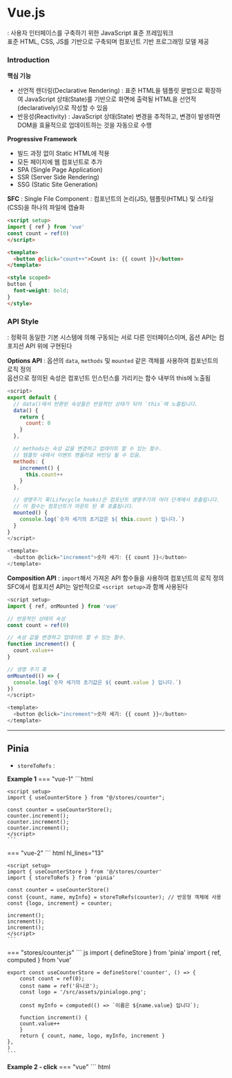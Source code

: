 # Vue.js
: 사용자 인터페이스를 구축하기 위한 JavaScript 표준 프레임워크
<br> 표준 HTML, CSS, JS를 기반으로 구축되며 컴포넌트 기반 프로그래밍 모델 제공

### Introduction

**핵심 기능**

- 선언적 렌더링(Declarative Rendering) : 표준 HTML을 템플릿 문법으로 확장하여 JavaScript 상태(State)를 기반으로 화면에 출력될 HTML을 선언적(declaratively)으로 작성할 수 있음
- 반응성(Reactivity) : JavaScript 상태(State) 변경을 추적하고, 변경이 발생하면 DOM을 효율적으로 업데이트하는 것을 자동으로 수행


**Progressive Framework**

- 빌드 과정 없이 Static HTML에 적용
- 모든 페이지에 웹 컴포넌트로 추가
- SPA (Single Page Application)
- SSR (Server Side Rendering)
- SSG (Static Site Generation)

**SFC**
: Single File Component : 컴포넌트의 논리(JS), 템플릿(HTML) 및 스타일(CSS)을 하나의 파일에 캡슐화
``` html title="Example"
<script setup>
import { ref } from 'vue'
const count = ref(0)
</script>

<template>
  <button @click="count++">Count is: {{ count }}</button>
</template>

<style scoped>
button {
  font-weight: bold;
}
</style>
```

### API Style

: 정확히 동일한 기본 시스템에 의해 구동되는 서로 다른 인터페이스이며, 옵션 API는 컴포지션 API 위에 구현된다



**Options API**
: 옵션의 `data`, `methods` 및 `mounted` 같은 객체를 사용하여 컴포넌트의 로직 정의
<br> 옵션으로 정의된 속성은 컴포넌트 인스턴스를 가리키는 함수 내부의 this에 노출됨
``` js
<script>
export default {
  // data()에서 반환된 속성들은 반응적인 상태가 되어 `this`에 노출됩니다.
  data() {
    return {
      count: 0
    }
  },

  // methods는 속성 값을 변경하고 업데이트 할 수 있는 함수.
  // 템플릿 내에서 이벤트 헨들러로 바인딩 될 수 있음.
  methods: {
    increment() {
      this.count++
    }
  },

  // 생명주기 훅(Lifecycle hooks)은 컴포넌트 생명주기의 여러 단계에서 호출됩니다.
  // 이 함수는 컴포넌트가 마운트 된 후 호출됩니다.
  mounted() {
    console.log(`숫자 세기의 초기값은 ${ this.count } 입니다.`)
  }
}
</script>

<template>
  <button @click="increment">숫자 세기: {{ count }}</button>
</template>
```

**Composition API**
: `import`해서 가져온 API 함수들을 사용하여 컴포넌트의 로직 정의
<br> SFC에서 컴포지션 API는 일반적으로 `<script setup>`과 함께 사용된다
``` js
<script setup>
import { ref, onMounted } from 'vue'

// 반응적인 상태의 속성
const count = ref(0)

// 속성 값을 변경하고 업데이트 할 수 있는 함수.
function increment() {
  count.value++
}

// 생명 주기 훅
onMounted(() => {
  console.log(`숫자 세기의 초기값은 ${ count.value } 입니다.`)
})
</script>

<template>
  <button @click="increment">숫자 세기: {{ count }}</button>
</template>
```



---

## Pinia


- `storeToRefs` : 

**Example 1**
=== "vue-1"
    ```html
    <template>
        <h3>현재 값: {{ counter.count }}</h3>
        <h3>{{ counter.name }}</h3>
        <h3>{{ counter.myInfo }}</h3>
        <img :src="counter.logo" />
    </template>

    <script setup>
    import { useCounterStore } from "@/stores/counter";

    const counter = useCounterStore();
    counter.increment();
    counter.increment();
    counter.increment();
    </script>
    ```
=== "vue-2"
    ``` html hl_lines="13"
    <template>
        <h3>현재 값: {{ count }}</h3>
        <h3>{{ name }}</h3>
        <h3>{{ myInfo }}</h3>
    <img :src="logo">        
    </template>

    <script setup>
    import { useCounterStore } from '@/stores/counter'
    import { storeToRefs } from 'pinia'

    const counter = useCounterStore()
    const {count, name, myInfo} = storeToRefs(counter); // 반응형 객체에 사용
    const {logo, increment} = counter;

    increment();
    increment();
    increment();
    </script>
    ```
=== "stores/counter.js"
    ``` js
    import { defineStore } from 'pinia'
    import { ref, computed } from 'vue'

    export const useCounterStore = defineStore('counter', () => {
        const count = ref(0);
        const name = ref('유니코');
        const logo = '/src/assets/pinialogo.png';
        
        const myInfo = computed(() => `이름은 ${name.value} 입니다`);
    
        function increment() {
        count.value++
        }
        return { count, name, logo, myInfo, increment }
    },
    )
    ```

**Example 2 - click**
=== "vue"
    ``` html
    <template>
        <div>
            <input type="text" v-model="text" />
            <button @click="addList(text)">추가</button>
            <h3>[ 추가된 목록 ]</h3>
            <p v-for="(item, index) in getDataAll" :key="index">
            {{ item }}
            </p>
        </div>
    </template>
    <script setup>
        import { ref } from 'vue';
        import { useListStore } from '@/stores/liststore';
        import { storeToRefs } from 'pinia';

        const text = ref("");
        const list = useListStore();
        const { getDataAll } = storeToRefs(list);
            
        function addList() {
            if (!text.value) 
            return;
            list.addList(text.value);
            text.value = "";
        }
    </script>
    ```
=== "liststore.js"
    ``` js
    import { defineStore } from "pinia";
    import { ref, computed } from "vue";

    export const useListStore = defineStore("list", () => {
        const list = ref([]);
        function addList(param) {
            list.value.push(param);
        }
        const getDataAll = computed(() => list.value);
        return { list, addList, getDataAll };
    });
    ```
**Example 3 - watch**

``` html
<template>
    <h2>watch와 watchEffect 테스트</h2>
    <div>
        <h3>{{ num1 }}</h3>
        <button @click="num1++">increase num1</button>
        <h3>{{ num2 }}</h3>
        <button @click="num2++">increase num2</button>
    </div>
</template>

<script setup>
import { ref, watch, watchEffect } from 'vue';
const num1 = ref(10);
const num2 = ref(100);

// watch : num1 값의 변경이 감지되어야 실행이됨.
watch(num1, (after, previous) => {
    console.log(`[W]현재값 : ${after}`);
    console.log(`[W]이전값 : ${previous}`);
});

watchEffect(() => {
    console.log("num1 이나 num2 가 변경됨!!!");
    console.log(`[WE]num1 : ${num1.value}`);
    console.log(`[WE]num2 : ${num2.value}`);
});        
</script>
```




---
!!! quote
    - [Vue.js DOCS-ko](https://ko.vuejs.org/guide/introduction.html#api-styles)
    - 김정현 강사님
